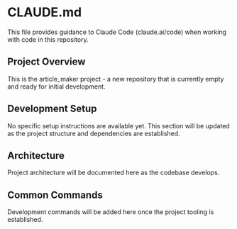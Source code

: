 # CLAUDE.md

This file provides guidance to Claude Code (claude.ai/code) when working with code in this repository.

## Project Overview

This is the article_maker project - a new repository that is currently empty and ready for initial development.

## Development Setup

No specific setup instructions are available yet. This section will be updated as the project structure and dependencies are established.

## Architecture

Project architecture will be documented here as the codebase develops.

## Common Commands

Development commands will be added here once the project tooling is established.